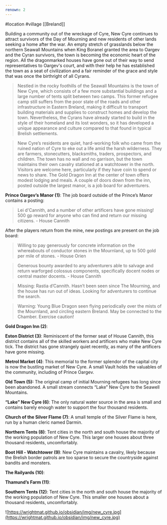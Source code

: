 ```yaml
---
renown: 2
---
```

#location #village [[Breland]]

Building a community out of the wreckage of Cyre, New Cyre continues to attract survivors of the Day of Mourning and new residents of other lands seeking a home after the war. An empty stretch of grasslands below the northern Seawall Mountains when King Boranel granted the area to Oargev and the Cyran survivors, the town is becoming the economic heart of the region. All the dragonmarked houses have gone out of their way to send representatives to Oargev's court, and with their help he has established the town as a seat of civilization and a fair reminder of the grace and style that was once the birthright of all Cyrans.

> Nestled in the rocky foothills of the Seawall Mountains is the town of New Cyre, which consists of a few more substantial buildings and a large number of tents split between two camps. This former refugee camp still suffers from the poor state of the roads and other infrastructure in Eastern Breland, making it difficult to transport building materials and supplies to construct homes and develop the town. Nevertheless, the Cyrans have already started to build in the style of their homeland and its lost wonders, so it has developed a unique appearance and culture compared to that found in typical Brelish settlements.

> New Cyre’s residents are quiet, hard-working folk who came from the ruined nation of Cyre to eke out a life amid the harsh wilderness. They are farmers, stonecutters, blacksmiths, traders, prospectors, and children. The town has no wall and no garrison, but the town maintains their own cavalry stationed at a watchtower in the north. Visitors are welcome here, particularly if they have coin to spend or news to share. The Gold Dragon Inn at the center of town offers modest lodging and meals. A couple of doors down from the inn, posted outside the largest manor, is a job board for adventurers.

**Prince Oargev’s Manor (1)**: The job board outside of the Prince’s Manor contains a posting:

> Lei d'Cannith, and a number of other artificers have gone missing! 500 gp reward for anyone who can find and return our missing citizens. - House Cannith

After the players return from the mine, new postings are present on the job board:

> Willing to pay generously for concrete information on the whereabouts of conductor stones in the Mournland, up to 500 gold per mile of stones. - House Orien

> Generous bounty awarded to any adventurers able to salvage and return warforged colossus components, specifically docent nodes or central master docents. - House Cannith

> Missing: Rastia d’Cannith. Hasn’t been seen since The Mourning, and the house has run out of ideas. Looking for adventurers to continue the search.

> Warning: Young Blue Dragon seen flying periodically over the mists of the Mournland, and circling eastern Breland. May be connected to the Chamber. Exercise caution!

**Gold Dragon Inn (2)**: 

**Eston District (3)**: Reminiscent of the former seat of House Cannith, this district contains all of the skilled workers and artificers who make New Cyre tick. The district has gone strangely quiet recently, as many of the artificers have gone missing.

**Metrol Market (4)**: This memorial to the former splendor of the capital city is now the bustling market of New Cyre. A small Vault holds the valuables of the community, including of Prince Oargev.

**Old Town (5):** The original camp of initial Mourning refugees has long since been abandoned. A small stream connects “Lake” New Cyre to the Seawell Mountains.

**“Lake” New Cyre (6)**: The only natural water source in the area is small and contains barely enough water to support the four thousand residents.

**Church of the Silver Flame (7)**: A small temple of the Silver Flame is here, run by a human cleric named Darmin.

**Northern Tents (8)**: Tent cities in the north and south house the majority of the working population of New Cyre. This larger one houses about three thousand residents, uncomfortably.

**Boot Hill - Watchtower (9)**: New Cyre maintains a cavalry, likely because the Brelish border patrols are too sparse to secure the countryside against bandits and monsters.

**The Railyards (10)**: 

**Thamund’s Farm (11)**: 

**Southern Tents (12)**: Tent cities in the north and south house the majority of the working population of New Cyre. This smaller one houses about a thousand residents, uncomfortably.

![https://wrightmat.github.io/obsidian/img/new_cyre.jpg](https://wrightmat.github.io/obsidian/img/new_cyre.jpg)